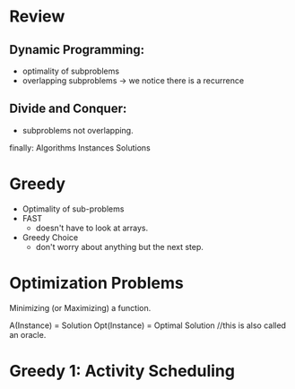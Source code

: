 Review
==

Dynamic Programming:
--
- optimality of subproblems
- overlapping subproblems
-> we notice there is a recurrence

Divide and Conquer:
--
- subproblems not overlapping.

finally:
Algorithms
Instances
Solutions

Greedy
====
- Optimality of sub-problems
- FAST
    - doesn't have to look at arrays.
- Greedy Choice
    - don't worry about anything but the next step.

Optimization Problems
=====
Minimizing (or Maximizing) a function.

A(Instance) = Solution
Opt(Instance) = Optimal Solution //this is also called an oracle.


Greedy 1: Activity Scheduling
====
A Classroom can accomodate 1 class at a time.


Problem: Maximize the time used such that we find the largest subset without conflicts

definition of conflict:
--
   Two activities a[i] = (s[i],f[i]) and a[j] = (s[j],f[j])
   are in conflict (have overlap) iff

    s[i] < s[j] < f[i] or s[i] < f[j] < f[i]

 input : a set of classes a = [(s[i],f[i]), for i in range(1,n)]
                      a[i] = (s[i],f[i])
 output: the set of classes which maximize the time that the classroom is used.

solution:
--
overview:
1.  Enumerate all subsets of {a[1], a[2], ..., a[n]}
2.  Check if there are conflicts
3.  Return the largest subst without conflicts.

algorithm:

    1.  sort tasks by finish time.
    2.  choose the first task, which has finish time f[k]
    3.  while (there are still more classes)
        3a. skip to time f[k], choose the first class with time f[k+1]


Therom: The greedy schedule is an optimal schedule.
====
Lemma:
The first class in the schedule must be included, since it has the earliests ending time.

Proof:
----
Constrast the greedy schedule and an optimal schedule, find the first difference between the two, and argue that the greedy choice would have worked as well.

    g1, g2, g3, g4, ... gj-1, gj, cj+1 ... cm
    c1, c2, c3, c4, ... cj-1, cj
                              ^-----Note:
                    Here the greedy must be correct, because
                    at step j, gj will be the best choice, since it will be
                    the next availiable option with the soonest finish time.
